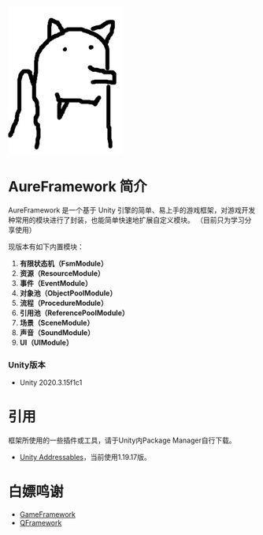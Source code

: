 ![LOGO](LOGO.jpg)

# AureFramework 简介

AureFramework 是一个基于 Unity 引擎的简单、易上手的游戏框架，对游戏开发种常用的模块进行了封装，也能简单快速地扩展自定义模块。
（目前只为学习分享使用）

现版本有如下内置模块：

1. **有限状态机（FsmModule）**
2. **资源（ResourceModule）**
3. **事件（EventModule）**
4. **对象池（ObjectPoolModule）**
5. **流程（ProcedureModule）**
6. **引用池（ReferencePoolModule）**
7. **场景（SceneModule）**
8. **声音（SoundModule）**
9. **UI（UIModule）**

### Unity版本

* Unity 2020.3.15f1c1

# 引用

框架所使用的一些插件或工具，请于Unity内Package Manager自行下载。

* [Unity Addressables](https://docs.unity3d.com/Packages/com.unity.addressables@1.19/manual/index.html)，当前使用1.19.17版。

# 白嫖鸣谢

* [GameFramework](https://github.com/EllanJiang/GameFramework)
* [QFramework](https://github.com/liangxiegame/QFramework)
